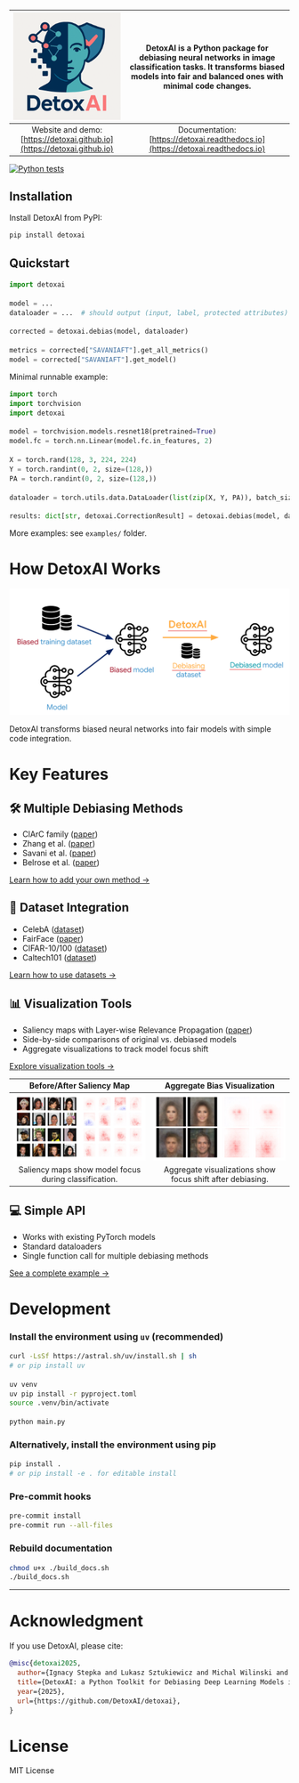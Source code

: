 





| ![thumbnail](images/thumbnail_detoxai.png) | **DetoxAI** is a Python package for debiasing neural networks in image classification tasks. It transforms biased models into fair and balanced ones with minimal code changes.  | 
|:-------------------------:|:----------------------------:|
|  Website and demo: [https://detoxai.github.io](https://detoxai.github.io)|  Documentation: [https://detoxai.readthedocs.io](https://detoxai.readthedocs.io) |

[![Python tests](https://github.com/DetoxAI/detoxai/actions/workflows/python-tests.yml/badge.svg?branch=main)](https://github.com/DetoxAI/detoxai/actions/workflows/python-tests.yml)


## Installation

Install DetoxAI from PyPI:

```bash
pip install detoxai
```

## Quickstart

```python
import detoxai

model = ...
dataloader = ...  # should output (input, label, protected attributes)

corrected = detoxai.debias(model, dataloader)

metrics = corrected["SAVANIAFT"].get_all_metrics()
model = corrected["SAVANIAFT"].get_model()
```

Minimal runnable example:

```python
import torch
import torchvision
import detoxai

model = torchvision.models.resnet18(pretrained=True)
model.fc = torch.nn.Linear(model.fc.in_features, 2)

X = torch.rand(128, 3, 224, 224)
Y = torch.randint(0, 2, size=(128,))
PA = torch.randint(0, 2, size=(128,))

dataloader = torch.utils.data.DataLoader(list(zip(X, Y, PA)), batch_size=32)

results: dict[str, detoxai.CorrectionResult] = detoxai.debias(model, dataloader)
```

More examples: see `examples/` folder.


# How DetoxAI Works

![Workflow](images/flow.png)

DetoxAI transforms biased neural networks into fair models with simple code integration.

# Key Features

## 🛠️ Multiple Debiasing Methods

- ClArC family ([paper](https://www.sciencedirect.com/science/article/pii/S1566253521001573))
- Zhang et al. ([paper](https://arxiv.org/abs/1801.07593))
- Savani et al. ([paper](https://arxiv.org/abs/2006.08564))
- Belrose et al. ([paper](https://arxiv.org/abs/2306.03819))

[Learn how to add your own method →](https://detoxai.readthedocs.io/en/latest/tutorials.adding_a_method.html)

## 📀 Dataset Integration

- CelebA ([dataset](https://mmlab.ie.cuhk.edu.hk/projects/CelebA.html))
- FairFace ([paper](https://arxiv.org/abs/1908.04913))
- CIFAR-10/100 ([dataset](https://www.cs.toronto.edu/~kriz/cifar.html))
- Caltech101 ([dataset](https://data.caltech.edu/records/mzrjq-6wc02))

[Learn how to use datasets →](https://detoxai.readthedocs.io/en/latest/tutorials.dataset.html)

## 📊 Visualization Tools

- Saliency maps with Layer-wise Relevance Propagation ([paper](https://journals.plos.org/plosone/article?id=10.1371/journal.pone.0130140))
- Side-by-side comparisons of original vs. debiased models
- Aggregate visualizations to track model focus shift

[Explore visualization tools →](https://detoxai.readthedocs.io/en/latest/detoxai.visualization.html)

| Before/After Saliency Map | Aggregate Bias Visualization |
|:-------------------------:|:----------------------------:|
| ![Side-by-side LRP](images/side-by-side.png) | ![Aggregate visualization](images/aggregate.png) |
| Saliency maps show model focus during classification. |Aggregate visualizations show focus shift after debiasing. |


## 💻 Simple API

- Works with existing PyTorch models
- Standard dataloaders
- Single function call for multiple debiasing methods

[See a complete example →](https://detoxai.readthedocs.io/en/latest/examples/example.html)





# Development

### Install the environment using `uv` (recommended)

```bash
curl -LsSf https://astral.sh/uv/install.sh | sh
# or pip install uv

uv venv
uv pip install -r pyproject.toml
source .venv/bin/activate

python main.py
```

### Alternatively, install the environment using pip

```bash
pip install .
# or pip install -e . for editable install
```

### Pre-commit hooks

```bash
pre-commit install
pre-commit run --all-files
```

### Rebuild documentation

```bash
chmod u+x ./build_docs.sh
./build_docs.sh
```

---

# Acknowledgment

If you use DetoxAI, please cite:

```bibtex
@misc{detoxai2025,
  author={Ignacy Stepka and Lukasz Sztukiewicz and Michal Wilinski and Jerzy Stefanowski},
  title={DetoxAI: a Python Toolkit for Debiasing Deep Learning Models in Computer Vision},
  year={2025},
  url={https://github.com/DetoxAI/detoxai},
}
```

# License

MIT License
